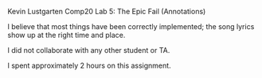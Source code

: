 Kevin Lustgarten
Comp20
Lab 5: The Epic Fail (Annotations)

I believe that most things have been correctly implemented; the song lyrics
show up at the right time and place.

I did not collaborate with any other student or TA.

I spent approximately 2 hours on this assignment.